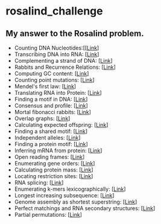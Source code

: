# rosalind_challenge
My answer to the Rosalind problem.
--- 
-   Counting DNA Nucleotides:[[[Link](notebooks/counting_dna_nucleotides.ipynb)]
-   Transcribing DNA into RNA: [[Link](notebooks/transcribing_dna_into_rna.ipynb)]
-   Complementing a strand of DNA: [[Link](notebooks/complementing_a_strand_of_dna.ipynb)]
-   Rabbits and Recurrence Relations: [[Link](notebooks/rabbits_and_recurrence_relations.ipynb)]
-   Computing GC content: [[Link](notebooks/computing_gc_content.ipynb)]
-   Counting point mutations: [[Link](notebooks/counting_point_mutation.ipynb)]
-   Mendel's first law: [[Link](notebooks/medels_first_law.ipynb)]
-   Translating RNA into Protein: [[Link](notebooks/translating_rna_into_protein.ipynb)]
-   Finding a motif in DNA: [[Link](notebooks/finding_motif_in_dna.ipynb)]
-   Consensus and profile: [[Link](notebooks/consensus_and_profile.ipynb)]
-   Mortal fibonacci rabbits: [[Link](notebooks/mortal_fibonacci_rabbits.ipynb)]
-   Overlap graphs: [[Link](notebooks/overlap_graphs.ipynb)]
-   Calculating expected offspring: [[Link](notebooks/calculating_expected_offspring.ipynb)]
-   Finding a shared motif: [[Link](notebooks/finding_a_shared_motif.ipynb)]
-   Independent alleles: [[Link](notebooks/independent_alleles.ipynb)]
-   Finding a protein motif: [[Link](notebooks/finding_a_protein_motif.ipynb)]
-   Inferring mRNA from protein: [[Link](notebooks/inferring_mRNA_from_protein.ipynb)]
-   Open reading frames: [[Link](notebooks/open_reading_frames.ipynb)]
-   Enumerating gene orders: [[Link](notebooks/enumerating_gene_orders.ipynb)]
-   Calculating protein mass: [[Link](notebooks/calculating_protein_mass.ipynb)]
-   Locating restriction sites: [[Link](notebooks/locating_restriction_sites.ipynb)]
-   RNA splicing: [[Link](notebooks/rna_splicing.ipynb)]
-   Enumerating k-mers lexicographically: [[Link](notebooks/enumerating_k-mers_Lexicographically.ipynb)]
-   Longest increasing subsequence: [[Link](notebooks/longest_increasing_subsequence.ipynb)]
-   Genome assembly as shortest superstring: [[Link](notebooks/genome_assembly_as_shortest_superstring.ipynb)]
-   Perfect matchings and RNA secondary structures: [[Link](notebooks/perfect_matchings_and_RNA_secondary_structures.ipynb)]
-   Partial permutations: [[Link](notebooks/partial_permutations.ipynb)]


